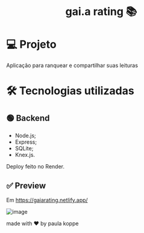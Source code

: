 <h1 align="center"> gai.a rating 📚 </h1>

# 💻 Projeto

Aplicação para ranquear e compartilhar suas leituras

# 🛠️ Tecnologias utilizadas

## 🟢 Backend

- Node.js;
- Express;
- SQLite;
- Knex.js.

Deploy feito no Render.

## ✅ Preview

Em https://gaiarating.netlify.app/

![image](https://github.com/paulakoppe/gai.arating_backend/assets/125672956/11f0e7df-dea7-42b6-a5a7-45fb92174052)


made with ♥ by paula koppe
